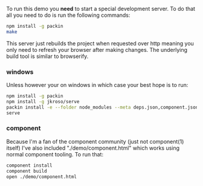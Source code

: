 
To run this demo you __need__ to start a special development server. To do that all you need to do is run the following commands:

```bash
npm install -g packin
make
```

This server just rebuilds the project when requested over http meaning you only need to refresh your browser after making changes. The underlying build tool is similar to browserify.

### windows

Unless however your on windows in which case your best hope is to run:

```bash
npm install -g packin
npm install -g jkroso/serve
packin install -e --folder node_modules --meta deps.json,component.json,package.json
serve
```

### component

Because I'm a fan of the component community (just not component(1) itself) I've also included "./demo/component.html" which works using normal component tooling. To run that:

```bash
component install
component build
open ./demo/component.html
```
